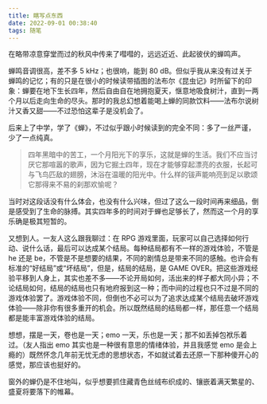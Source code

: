 ```yaml
---
title: 瞎写点东西
date: 2022-09-01 00:38:40
tags: 随笔
---
```

在略带凉意穿堂而过的秋风中传来了嘒嘒的，远远近近、此起彼伏的蝉鸣声。

蝉鸣音调很高，差不多 5 kHz；也很响，能到 80 dB。但似乎我从来没有过关于蝉鸣的记忆；有的只是在很小的时候读带插图的法布尔《昆虫记》时所留下的印象：蝉要在地下生长四年，然后自由自在地拥抱夏天，惬意地吸食树汁，直到一两个月以后走向生命的尽头。那时的我总幻想着能喝上蝉的同款饮料——法布尔说树汁又香又甜——不过恐怕这辈子是没机会了。

后来上了中学，学了《蝉》，不过似乎跟小时候读到的完全不同：多了一丝严谨，少了一点纯真。

> 四年黑暗中的苦工，一个月阳光下的享乐，这就是蝉的生活。我们不应当讨厌它那喧嚣的歌声，因为它掘土四年，现在才能够穿起漂亮的衣服，长起可与飞鸟匹敌的翅膀，沐浴在温暖的阳光中。什么样的钹声能响亮到足以歌颂它那得来不易的刹那欢愉呢？

当时对这段话没有什么体会，也没有什么兴味，但过了这么一段时间再来细品，倒是感受到了生命的脉搏。其实四年多的时间对于蝉也足够长了，然而这一个月的享乐确是极其短暂的。

又想到人。一友人这么跟我聊过：在 RPG 游戏里面，玩家可以自己选择如何行动、说什么话，最后可以达成某个结局。每种结局都有不一样的游戏体验，不管是 he 还是 be，不管是不是想要的结果，不同的剧情总是带来不同的感触。也许会有标准的“好结局”或“坏结局”，但是，结局的结局，是 GAME OVER。把这些游戏经验平移到人身上，其实也差不多——不论开局如何，活出来的样子都大同小异；不论结局如何，结局的结局也只有地府报到这一种；而中间的过程也只不过是不同的游戏体验罢了。游戏体验不同，但倒也不必可以为了追求达成某个结局去破坏游戏体验——除非你有很多重开的机会。所以既然结局的结局都一样，那任意一个结局都是能丰富游戏体验的结局。

想想，摆是一天，卷也是一天；emo 一天，乐也是一天；那不如丢掉包袱乐着过。（友人指出 emo 其实也是一种很有意思的情绪体验，并且我感觉 emo 是会上瘾的）既然怀念几年前无忧无虑的思想状态，不如就试着去还原一下那种傻开心的感觉，那应该也挺好的。

窗外的蝉仍是不住地叫，似乎想要抓住藏青色丝绒布织成的、镶嵌着满天繁星的、盛夏将要落下的帷幕。
